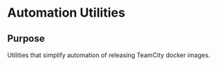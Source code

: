 # Automation Utilities

## Purpose
Utilities that simplify automation of releasing TeamCity docker images.
